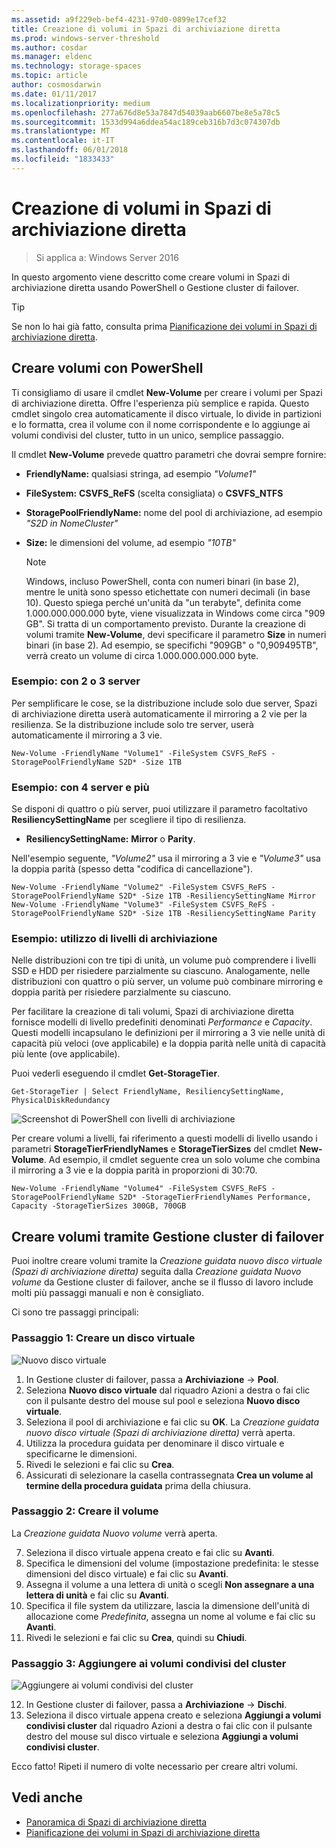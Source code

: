 ```yaml
---
ms.assetid: a9f229eb-bef4-4231-97d0-0899e17cef32
title: Creazione di volumi in Spazi di archiviazione diretta
ms.prod: windows-server-threshold
ms.author: cosdar
ms.manager: eldenc
ms.technology: storage-spaces
ms.topic: article
author: cosmosdarwin
ms.date: 01/11/2017
ms.localizationpriority: medium
ms.openlocfilehash: 277a676d8e53a7847d54039aab6607be8e5a78c5
ms.sourcegitcommit: 1533d994a6ddea54ac189ceb316b7d3c074307db
ms.translationtype: MT
ms.contentlocale: it-IT
ms.lasthandoff: 06/01/2018
ms.locfileid: "1833433"
---
```

# <a name="creating-volumes-in-storage-spaces-direct"></a>Creazione di volumi in Spazi di archiviazione diretta

>Si applica a: Windows Server 2016

In questo argomento viene descritto come creare volumi in Spazi di archiviazione diretta usando PowerShell o Gestione cluster di failover.

   >[!TIP]
   >  Se non lo hai già fatto, consulta prima [Pianificazione dei volumi in Spazi di archiviazione diretta](plan-volumes.md).

## <a name="create-volumes-using-powershell"></a>Creare volumi con PowerShell

Ti consigliamo di usare il cmdlet **New-Volume** per creare i volumi per Spazi di archiviazione diretta. Offre l'esperienza più semplice e rapida. Questo cmdlet singolo crea automaticamente il disco virtuale, lo divide in partizioni e lo formatta, crea il volume con il nome corrispondente e lo aggiunge ai volumi condivisi del cluster, tutto in un unico, semplice passaggio.

Il cmdlet **New-Volume** prevede quattro parametri che dovrai sempre fornire:

- **FriendlyName:** qualsiasi stringa, ad esempio *"Volume1"*
- **FileSystem:** **CSVFS_ReFS** (scelta consigliata) o **CSVFS_NTFS**
- **StoragePoolFriendlyName:** nome del pool di archiviazione, ad esempio *"S2D in NomeCluster"*
- **Size:** le dimensioni del volume, ad esempio *"10TB"*

   >[!NOTE]
   >  Windows, incluso PowerShell, conta con numeri binari (in base 2), mentre le unità sono spesso etichettate con numeri decimali (in base 10). Questo spiega perché un'unità da "un terabyte", definita come 1.000.000.000.000 byte, viene visualizzata in Windows come circa "909 GB". Si tratta di un comportamento previsto. Durante la creazione di volumi tramite **New-Volume**, devi specificare il parametro **Size** in numeri binari (in base 2). Ad esempio, se specifichi "909GB" o "0,909495TB", verrà creato un volume di circa 1.000.000.000.000 byte.

### <a name="example-with-2-or-3-servers"></a>Esempio: con 2 o 3 server

Per semplificare le cose, se la distribuzione include solo due server, Spazi di archiviazione diretta userà automaticamente il mirroring a 2 vie per la resilienza. Se la distribuzione include solo tre server, userà automaticamente il mirroring a 3 vie.

```
New-Volume -FriendlyName "Volume1" -FileSystem CSVFS_ReFS -StoragePoolFriendlyName S2D* -Size 1TB
```

### <a name="example-with-4-servers"></a>Esempio: con 4 server e più

Se disponi di quattro o più server, puoi utilizzare il parametro facoltativo **ResiliencySettingName** per scegliere il tipo di resilienza.

-   **ResiliencySettingName:** **Mirror** o **Parity**.

Nell'esempio seguente, *"Volume2"* usa il mirroring a 3 vie e *"Volume3"* usa la doppia parità (spesso detta "codifica di cancellazione").

```
New-Volume -FriendlyName "Volume2" -FileSystem CSVFS_ReFS -StoragePoolFriendlyName S2D* -Size 1TB -ResiliencySettingName Mirror
New-Volume -FriendlyName "Volume3" -FileSystem CSVFS_ReFS -StoragePoolFriendlyName S2D* -Size 1TB -ResiliencySettingName Parity
```

### <a name="example-using-storage-tiers"></a>Esempio: utilizzo di livelli di archiviazione

Nelle distribuzioni con tre tipi di unità, un volume può comprendere i livelli SSD e HDD per risiedere parzialmente su ciascuno. Analogamente, nelle distribuzioni con quattro o più server, un volume può combinare mirroring e doppia parità per risiedere parzialmente su ciascuno.

Per facilitare la creazione di tali volumi, Spazi di archiviazione diretta fornisce modelli di livello predefiniti denominati *Performance* e *Capacity*. Questi modelli incapsulano le definizioni per il mirroring a 3 vie nelle unità di capacità più veloci (ove applicabile) e la doppia parità nelle unità di capacità più lente (ove applicabile).

Puoi vederli eseguendo il cmdlet **Get-StorageTier**.

```
Get-StorageTier | Select FriendlyName, ResiliencySettingName, PhysicalDiskRedundancy
```

![Screenshot di PowerShell con livelli di archiviazione](media/creating-volumes/storage-tiers-screenshot.png)

Per creare volumi a livelli, fai riferimento a questi modelli di livello usando i parametri **StorageTierFriendlyNames** e **StorageTierSizes** del cmdlet **New-Volume**. Ad esempio, il cmdlet seguente crea un solo volume che combina il mirroring a 3 vie e la doppia parità in proporzioni di 30:70.

```
New-Volume -FriendlyName "Volume4" -FileSystem CSVFS_ReFS -StoragePoolFriendlyName S2D* -StorageTierFriendlyNames Performance, Capacity -StorageTierSizes 300GB, 700GB
```

## <a name="create-volumes-using-failover-cluster-manager"></a>Creare volumi tramite Gestione cluster di failover

Puoi inoltre creare volumi tramite la *Creazione guidata nuovo disco virtuale (Spazi di archiviazione diretta)* seguita dalla *Creazione guidata Nuovo volume* da Gestione cluster di failover, anche se il flusso di lavoro include molti più passaggi manuali e non è consigliato.

Ci sono tre passaggi principali:

### <a name="step-1-create-virtual-disk"></a>Passaggio 1: Creare un disco virtuale

![Nuovo disco virtuale](media/creating-volumes/GUI-Step-1.png)

1. In Gestione cluster di failover, passa a **Archiviazione** -> **Pool**.
2. Seleziona **Nuovo disco virtuale** dal riquadro Azioni a destra o fai clic con il pulsante destro del mouse sul pool e seleziona **Nuovo disco virtuale**.
3. Seleziona il pool di archiviazione e fai clic su **OK**. La *Creazione guidata nuovo disco virtuale (Spazi di archiviazione diretta)* verrà aperta.
4. Utilizza la procedura guidata per denominare il disco virtuale e specificarne le dimensioni.
5. Rivedi le selezioni e fai clic su **Crea**.
6. Assicurati di selezionare la casella contrassegnata **Crea un volume al termine della procedura guidata** prima della chiusura.

### <a name="step-2-create-volume"></a>Passaggio 2: Creare il volume

La *Creazione guidata Nuovo volume* verrà aperta.

7. Seleziona il disco virtuale appena creato e fai clic su **Avanti**.
8. Specifica le dimensioni del volume (impostazione predefinita: le stesse dimensioni del disco virtuale) e fai clic su **Avanti**. 
9. Assegna il volume a una lettera di unità o scegli **Non assegnare a una lettera di unità** e fai clic su **Avanti**.
10. Specifica il file system da utilizzare, lascia la dimensione dell'unità di allocazione come *Predefinita*, assegna un nome al volume e fai clic su **Avanti**.
11. Rivedi le selezioni e fai clic su **Crea**, quindi su **Chiudi**.

### <a name="step-3-add-to-cluster-shared-volumes"></a>Passaggio 3: Aggiungere ai volumi condivisi del cluster

![Aggiungere ai volumi condivisi del cluster](media/creating-volumes/GUI-Step-2.png)

12. In Gestione cluster di failover, passa a **Archiviazione** -> **Dischi**.
13. Seleziona il disco virtuale appena creato e seleziona **Aggiungi a volumi condivisi cluster** dal riquadro Azioni a destra o fai clic con il pulsante destro del mouse sul disco virtuale e seleziona **Aggiungi a volumi condivisi cluster**.

Ecco fatto! Ripeti il numero di volte necessario per creare altri volumi.

## <a name="see-also"></a>Vedi anche

- [Panoramica di Spazi di archiviazione diretta](storage-spaces-direct-overview.md)
- [Pianificazione dei volumi in Spazi di archiviazione diretta](plan-volumes.md)
